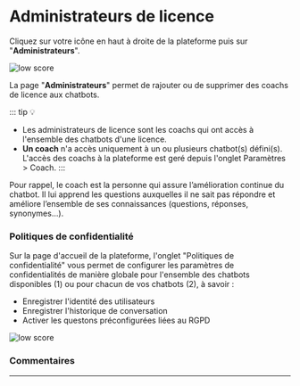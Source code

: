 # Administrateurs de licence


Cliquez sur votre icône en haut à droite de la plateforme puis sur "**Administrateurs**".

<div class="image_center">
  <img :src="$withBase('/assets/img/fr/administrateurs_de_licence/administrateurs_de_licence1.png')" alt="low score">
</div>


La page "**Administrateurs**" permet de rajouter ou de supprimer des coachs de licence aux chatbots.

::: tip 💡
* Les administrateurs de licence sont les coachs qui ont accès à l'ensemble des chatbots d'une licence.
* **Un coach** n'a accès uniquement à un ou plusieurs chatbot(s) défini(s). L'accès des coachs à la plateforme est geré depuis l'onglet Paramètres > Coach.
:::

Pour rappel, le coach est la personne qui assure l’amélioration continue du chatbot. Il lui apprend les questions auxquelles il ne sait pas répondre et améliore l’ensemble de ses connaissances (questions, réponses, synonymes…).

### Politiques de confidentialité

Sur la page d'accueil de la plateforme, l'onglet "Politiques de confidentialité" vous permet de configurer les paramètres de confidentialités de manière globale pour l'ensemble des chatbots disponibles (1) ou pour chacun de vos chatbots (2), à savoir :

-   Enregistrer l'identité des utilisateurs
-   Enregistrer l'historique de conversation
-   Activer les questons préconfigurées liées au RGPD

<div class="image_center">
  <img :src="$withBase('/assets/img/fr/administrateurs_de_licence/administrateurs_de_licence2.png')" alt="low score">
</div>


### Commentaires
---
<Commentaire />
